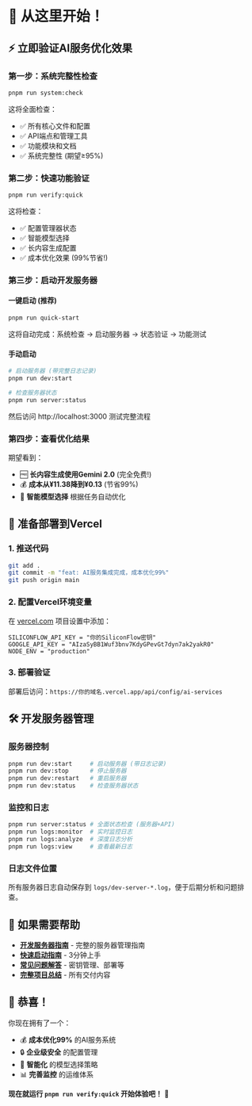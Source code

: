 # 🎯 从这里开始！

## ⚡ 立即验证AI服务优化效果

### 第一步：系统完整性检查
```bash
pnpm run system:check
```
这将全面检查：
- ✅ 所有核心文件和配置
- ✅ API端点和管理工具
- ✅ 功能模块和文档
- ✅ 系统完整性 (期望≥95%)

### 第二步：快速功能验证
```bash
pnpm run verify:quick
```
这将检查：
- ✅ 配置管理器状态
- ✅ 智能模型选择
- ✅ 长内容生成配置
- ✅ 成本优化效果 (99%节省!)

### 第三步：启动开发服务器

#### 一键启动 (推荐)
```bash
pnpm run quick-start
```
这将自动完成：系统检查 → 启动服务器 → 状态验证 → 功能测试

#### 手动启动
```bash
# 启动服务器 (带完整日志记录)
pnpm run dev:start

# 检查服务器状态
pnpm run server:status
```

然后访问 http://localhost:3000 测试完整流程

### 第四步：查看优化结果
期望看到：
- 🆓 **长内容生成使用Gemini 2.0** (完全免费!)
- 💰 **成本从¥11.38降到¥0.13** (节省99%)
- 🤖 **智能模型选择** 根据任务自动优化

## 🚀 准备部署到Vercel

### 1. 推送代码
```bash
git add .
git commit -m "feat: AI服务集成完成，成本优化99%"
git push origin main
```

### 2. 配置Vercel环境变量
在 [vercel.com](https://vercel.com) 项目设置中添加：
```
SILICONFLOW_API_KEY = "你的SiliconFlow密钥"
GOOGLE_API_KEY = "AIzaSyBB1Wuf3bnv7KdyGPevGt7dyn7ak2yakR0"
NODE_ENV = "production"
```

### 3. 部署验证
部署后访问：`https://你的域名.vercel.app/api/config/ai-services`

## 🛠️ 开发服务器管理

### 服务器控制
```bash
pnpm run dev:start     # 启动服务器 (带日志记录)
pnpm run dev:stop      # 停止服务器
pnpm run dev:restart   # 重启服务器
pnpm run dev:status    # 检查服务器状态
```

### 监控和日志
```bash
pnpm run server:status # 全面状态检查 (服务器+API)
pnpm run logs:monitor  # 实时监控日志
pnpm run logs:analyze  # 深度日志分析
pnpm run logs:view     # 查看最新日志
```

### 日志文件位置
所有服务器日志自动保存到 `logs/dev-server-*.log`，便于后期分析和问题排查。

## 📖 如果需要帮助

- **[开发服务器指南](docs/DEV_SERVER_GUIDE.md)** - 完整的服务器管理指南
- **[快速启动指南](README_QUICK_START.md)** - 3分钟上手
- **[常见问题解答](docs/FAQ_ANSWERS.md)** - 密钥管理、部署等
- **[完整项目总结](PROJECT_COMPLETION_SUMMARY.md)** - 所有交付内容

## 🎉 恭喜！

你现在拥有了一个：
- 💰 **成本优化99%** 的AI服务系统
- 🔒 **企业级安全** 的配置管理
- 🤖 **智能化** 的模型选择策略
- 📊 **完善监控** 的运维体系

**现在就运行 `pnpm run verify:quick` 开始体验吧！** 🚀